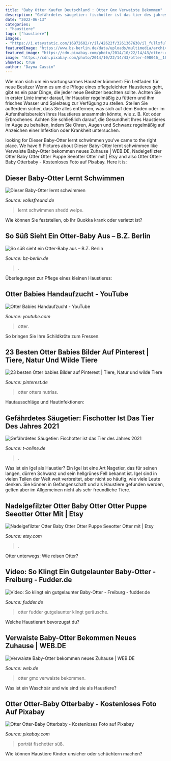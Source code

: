 ```yaml
---
title: "Baby Otter Kaufen Deutschland : Otter Gmx Verwaiste Bekommen"
description: "Gefährdetes säugetier: fischotter ist das tier des jahres 2021"
date: "2022-06-13"
categories:
- "haustiere"
tags: ["haustiere"]
images:
- "https://i.etsystatic.com/16972602/r/il/42622f/3261367630/il_fullxfull.3261367630_7mnw.jpg"
featuredImage: "https://www.bz-berlin.de/data/uploads/multimedia/archive/00270/fischotter-baby_270088a-768x432.jpg"
featured_image: "https://cdn.pixabay.com/photo/2014/10/22/14/43/otter-498046__180.jpg"
image: "https://cdn.pixabay.com/photo/2014/10/22/14/43/otter-498046__180.jpg"
ShowToc: true
author: "Dayna Cassin"
---
```



Wie man sich um ein wartungsarmes Haustier kümmert: Ein Leitfaden für neue Besitzer
Wenn es um die Pflege eines pflegeleichten Haustieres geht, gibt es ein paar Dinge, die jeder neue Besitzer beachten sollte. Achten Sie in erster Linie immer darauf, Ihr Haustier regelmäßig zu füttern und ihm frisches Wasser und Spielzeug zur Verfügung zu stellen. Stellen Sie außerdem sicher, dass Sie alles entfernen, was sich auf dem Boden oder im Aufenthaltsbereich Ihres Haustieres ansammeln könnte, wie z. B. Kot oder Erbrochenes. Achten Sie schließlich darauf, die Gesundheit Ihres Haustieres im Auge zu behalten, indem Sie Ohren, Augen und Schwanz regelmäßig auf Anzeichen einer Infektion oder Krankheit untersuchen.

	

		
looking for Dieser Baby-Otter lernt schwimmen you've came to the right place. We have 9 Pictures about Dieser Baby-Otter lernt schwimmen like Verwaiste Baby-Otter bekommen neues Zuhause | WEB.DE, Nadelgefilzter Otter Baby Otter Otter Puppe Seeotter Otter mit | Etsy and also Otter Otter-Baby Otterbaby - Kostenloses Foto auf Pixabay. Here it is:
		
    
## Dieser Baby-Otter Lernt Schwimmen

<img loading=lazy src="https://www.volksfreund.de/imgs/28/6/4/7/1/2/6/0/tok_379ab79abf8381dfce759ef817b58d36/w950_h526_x640_y427_image012-d02f6eb3151143ca.jpg" onerror="this.onerror=null;this.src='https://tse3.mm.bing.net/th?id=OIP.WP3FmKerRNCqgiN8_BgbDQHaEG&amp;pid=15.1';" alt="Dieser Baby-Otter lernt schwimmen">

_Source: volksfreund.de_

>lernt schwimmen shedd welpe. 

	

Wie können Sie feststellen, ob Ihr Quokka krank oder verletzt ist?

    
## So Süß Sieht Ein Otter-Baby Aus – B.Z. Berlin

<img loading=lazy src="https://www.bz-berlin.de/data/uploads/multimedia/archive/00270/fischotter-baby_270088a-768x432.jpg" onerror="this.onerror=null;this.src='https://tse1.mm.bing.net/th?id=OIP.XClM2ApMpGeRfN5dZRQ6tgHaEK&amp;pid=15.1';" alt="So süß sieht ein Otter-Baby aus – B.Z. Berlin">

_Source: bz-berlin.de_

>. 

	

Überlegungen zur Pflege eines kleinen Haustieres:

    
## Otter Babies Handaufzucht - YouTube

<img loading=lazy src="https://i.ytimg.com/vi/h5lXO-HBJBg/maxresdefault.jpg" onerror="this.onerror=null;this.src='https://tse2.mm.bing.net/th?id=OIP.tYlrgDgq9efSMIj9zHqbPgHaEK&amp;pid=15.1';" alt="Otter Babies Handaufzucht - YouTube">

_Source: youtube.com_

>otter. 

	

So bringen Sie Ihre Schildkröte zum Fressen.

    
## 23 Besten Otter Babies Bilder Auf Pinterest | Tiere, Natur Und Wilde Tiere

<img loading=lazy src="https://i.pinimg.com/736x/c0/7a/5e/c07a5e204e0c83e8ed60a1ada315b12e--baby-otters-wild-animals.jpg" onerror="this.onerror=null;this.src='https://tse4.mm.bing.net/th?id=OIP.40X8eWWPehVeSfS37CFQYAHaFj&amp;pid=15.1';" alt="23 besten Otter babies Bilder auf Pinterest | Tiere, Natur und wilde Tiere">

_Source: pinterest.de_

>otter otters nutrias. 

	

Hautausschläge und Hautinfektionen:

    
## Gefährdetes Säugetier: Fischotter Ist Das Tier Des Jahres 2021

<img loading=lazy src="https://bilder.t-online.de/b/89/04/21/14/id_89042114/tid_da/tier-des-jahres-2021-es-verbindet-die-elemente-land-und-wasser-.jpg" onerror="this.onerror=null;this.src='https://tse3.mm.bing.net/th?id=OIP.q9gqgh3sQ1waJq6SSLZo3AHaEK&amp;pid=15.1';" alt="Gefährdetes Säugetier: Fischotter ist das Tier des Jahres 2021">

_Source: t-online.de_

>. 

	

Was ist ein Igel als Haustier?
Ein Igel ist eine Art Nagetier, das für seinen langen, dürren Schwanz und sein hellgrünes Fell bekannt ist. Igel sind in vielen Teilen der Welt weit verbreitet, aber nicht so häufig, wie viele Leute denken. Sie können in Gefangenschaft und als Haustiere gefunden werden, gelten aber im Allgemeinen nicht als sehr freundliche Tiere.

    
## Nadelgefilzter Otter Baby Otter Otter Puppe Seeotter Otter Mit | Etsy

<img loading=lazy src="https://i.etsystatic.com/16972602/r/il/42622f/3261367630/il_fullxfull.3261367630_7mnw.jpg" onerror="this.onerror=null;this.src='https://tse2.mm.bing.net/th?id=OIP.X6w5ssF4mrawf3eDN0zNUwHaE8&amp;pid=15.1';" alt="Nadelgefilzter Otter Baby Otter Otter Puppe Seeotter Otter mit | Etsy">

_Source: etsy.com_

>. 

	

Otter unterwegs: Wie reisen Otter?

    
## Video: So Klingt Ein Gutgelaunter Baby-Otter - Freiburg - Fudder.de

<img loading=lazy src="https://ais.fudder.de/piece/07/0b/3b/15/118176533-w-960.jpg" onerror="this.onerror=null;this.src='https://tse2.mm.bing.net/th?id=OIP.MN5bw9sruRIkwIiESKjoAgHaFc&amp;pid=15.1';" alt="Video: So klingt ein gutgelaunter Baby-Otter - Freiburg - fudder.de">

_Source: fudder.de_

>otter fudder gutgelaunter klingt geräusche. 

	

Welche Haustierart bevorzugst du?

    
## Verwaiste Baby-Otter Bekommen Neues Zuhause | WEB.DE

<img loading=lazy src="https://i0.web.de/image/694/33843694,pd=1,f=opengraph.jpg" onerror="this.onerror=null;this.src='https://tse1.mm.bing.net/th?id=OIP.ofkW4R4hZlmJJWxEQaLIkQHaD4&amp;pid=15.1';" alt="Verwaiste Baby-Otter bekommen neues Zuhause | WEB.DE">

_Source: web.de_

>otter gmx verwaiste bekommen. 

	

Was ist ein Waschbär und wie sind sie als Haustiere?

    
## Otter Otter-Baby Otterbaby - Kostenloses Foto Auf Pixabay

<img loading=lazy src="https://cdn.pixabay.com/photo/2014/10/22/14/43/otter-498046__180.jpg" onerror="this.onerror=null;this.src='https://tse4.mm.bing.net/th?id=OIP.clsPxp-lkyT3ESk4fTAfpwAAAA&amp;pid=15.1';" alt="Otter Otter-Baby Otterbaby - Kostenloses Foto auf Pixabay">

_Source: pixabay.com_

>porträt fischotter süß. 

	

Wie können Haustiere Kinder unsicher oder schüchtern machen?

